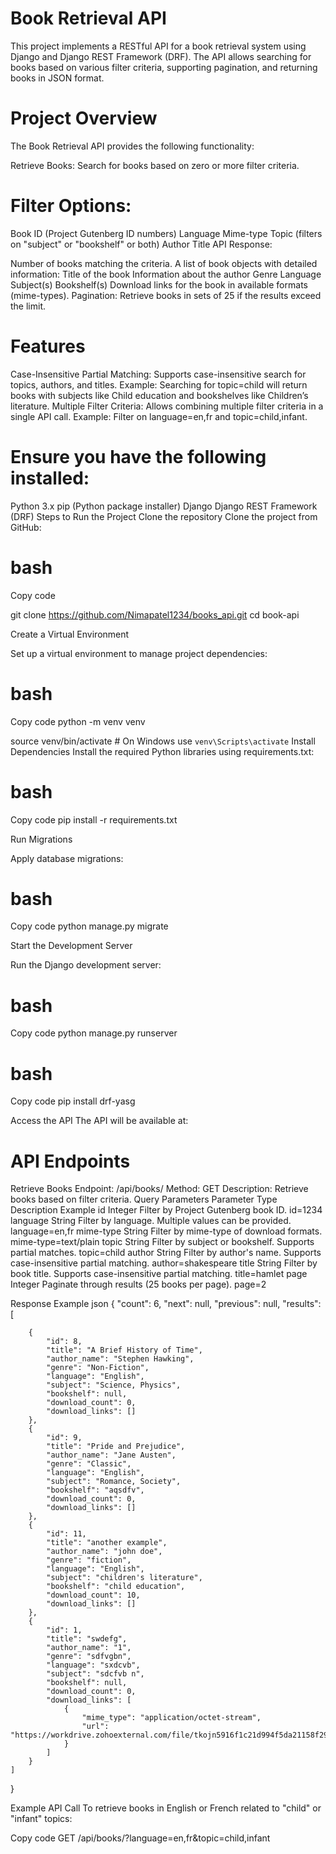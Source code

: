 # Book Retrieval API
This project implements a RESTful API for a book retrieval system using Django and Django REST Framework (DRF). The API allows searching for books based on various filter criteria, supporting pagination, and returning books in JSON format.

# Project Overview
The Book Retrieval API provides the following functionality:

Retrieve Books: Search for books based on zero or more filter criteria.

# Filter Options:

Book ID (Project Gutenberg ID numbers)
Language
Mime-type
Topic (filters on "subject" or "bookshelf" or both)
Author
Title
API Response:

Number of books matching the criteria.
A list of book objects with detailed information:
Title of the book
Information about the author
Genre
Language
Subject(s)
Bookshelf(s)
Download links for the book in available formats (mime-types).
Pagination: Retrieve books in sets of 25 if the results exceed the limit.

# Features
Case-Insensitive Partial Matching:
Supports case-insensitive search for topics, authors, and titles.
Example: Searching for topic=child will return books with subjects like Child education and bookshelves like Children’s literature.
Multiple Filter Criteria:
Allows combining multiple filter criteria in a single API call.
Example: Filter on language=en,fr and topic=child,infant.

# Ensure you have the following installed:

Python 3.x
pip (Python package installer)
Django
Django REST Framework (DRF)
Steps to Run the Project
Clone the repository
Clone the project from GitHub:

# bash
Copy code
  
  git clone https://github.com/Nimapatel1234/books_api.git
cd book-api

Create a Virtual Environment

Set up a virtual environment to manage project dependencies:

# bash
Copy code
python -m venv venv

source venv/bin/activate  # On Windows use `venv\Scripts\activate`
Install Dependencies
Install the required Python libraries using requirements.txt:

# bash
Copy code
pip install -r requirements.txt

Run Migrations

Apply database migrations:

# bash
Copy code
python manage.py migrate

Start the Development Server 

Run the Django development server:

# bash
Copy code
python manage.py runserver

# bash 
Copy code 
pip install drf-yasg

Access the API
The API will be available at:


 # API Endpoints
Retrieve Books
Endpoint: /api/books/
Method: GET
Description: Retrieve books based on filter criteria.
Query Parameters
Parameter	Type	Description	Example
id	Integer	Filter by Project Gutenberg book ID.	id=1234
language	String	Filter by language. Multiple values can be provided.	language=en,fr
mime-type	String	Filter by mime-type of download formats.	mime-type=text/plain
topic	String	Filter by subject or bookshelf. Supports partial matches.	topic=child
author	String	Filter by author's name. Supports case-insensitive partial matching.	author=shakespeare
title	String	Filter by book title. Supports case-insensitive partial matching.	title=hamlet
page	Integer	Paginate through results (25 books per page).	page=2


Response Example
json
{
    "count": 6,
    "next": null,
    "previous": null,
    "results": [
       
        {
            "id": 8,
            "title": "A Brief History of Time",
            "author_name": "Stephen Hawking",
            "genre": "Non-Fiction",
            "language": "English",
            "subject": "Science, Physics",
            "bookshelf": null,
            "download_count": 0,
            "download_links": []
        },
        {
            "id": 9,
            "title": "Pride and Prejudice",
            "author_name": "Jane Austen",
            "genre": "Classic",
            "language": "English",
            "subject": "Romance, Society",
            "bookshelf": "aqsdfv",
            "download_count": 0,
            "download_links": []
        },
        {
            "id": 11,
            "title": "another example",
            "author_name": "john doe",
            "genre": "fiction",
            "language": "English",
            "subject": "children's literature",
            "bookshelf": "child education",
            "download_count": 10,
            "download_links": []
        },
        {
            "id": 1,
            "title": "swdefg",
            "author_name": "1",
            "genre": "sdfvgbn",
            "language": "sxdcvb",
            "subject": "sdcfvb n",
            "bookshelf": null,
            "download_count": 0,
            "download_links": [
                {
                    "mime_type": "application/octet-stream",
                    "url": "https://workdrive.zohoexternal.com/file/tkojn5916f1c21d994f5da21158f29d5b186a"
                }
            ]
        }
    ]
}


Example API Call
To retrieve books in English or French related to "child" or "infant" topics:

Copy code
GET /api/books/?language=en,fr&topic=child,infant

